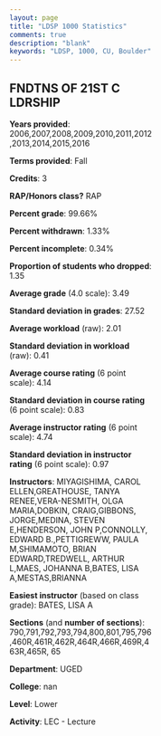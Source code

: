 ```yaml
---
layout: page
title: "LDSP 1000 Statistics"
comments: true
description: "blank"
keywords: "LDSP, 1000, CU, Boulder"
--- 
```

<head>
<script src="https://ajax.googleapis.com/ajax/libs/jquery/2.1.3/jquery.min.js"></script>
<script src="https://dl.dropboxusercontent.com/s/pc42nxpaw1ea4o9/highcharts.js?dl=0"></script>
<!-- <script src="../assets/js/highcharts.js"></script> -->
<style type="text/css">@font-face {
	font-family: "Bebas Neue";
	src: url(https://www.filehosting.org/file/details/544349/BebasNeue%20Regular.otf) format("opentype");
	}
	h1.Bebas { 
		font-family: "Bebas Neue", Verdana, Tahoma;
	}
</style>
</head>
<body>
	<div id="container" style="float: right; width: 45%; height: 88%; margin-left: 2.5%; margin-right: 2.5%;"></div>
	<script language="JavaScript">
		$(document).ready(function() {
		var chart = {type: 'column'};
		var title = {text: 'Grade Distribution'};
		var xAxis = {categories: ['A','B','C','D','F'],crosshair: true};
		var yAxis = {min: 0,title: {text: 'Percentage'}};
		var tooltip = {headerFormat: '<center><b><span style="font-size:20px">{point.key}</span></b></center>',
		               pointFormat: '<td style="padding:0"><b>{point.y:.1f}%</b></td>',
		               footerFormat: '</table>',shared: true,useHTML: true};
		var plotOptions = {column: {pointPadding: 0.0,borderWidth: 0}};  
		var credits = {enabled: false};var series= [{name: 'Percent',data: [63.72,27.71,6.1,1.44,1.03,]}];
		var json = {};
		json.chart = chart;
		json.title = title;
		json.tooltip = tooltip;
		json.xAxis = xAxis;
		json.yAxis = yAxis;  
		json.series = series;
		json.plotOptions = plotOptions;  
		json.credits = credits;
		$('#container').highcharts(json);
	});
	</script>
</body>
			   
## FNDTNS OF 21ST C LDRSHIP

**Years provided**: 2006,2007,2008,2009,2010,2011,2012,2013,2014,2015,2016

**Terms provided**: Fall

**Credits**: 3

**RAP/Honors class?** RAP

**Percent grade**: 99.66%

**Percent withdrawn**: 1.33%

**Percent incomplete**: 0.34%

**Proportion of students who dropped**: 1.35

**Average grade** (4.0 scale): 3.49

**Standard deviation in grades**: 27.52

**Average workload** (raw): 2.01

**Standard deviation in workload** (raw): 0.41

**Average course rating** (6 point scale): 4.14

**Standard deviation in course rating** (6 point scale): 0.83

**Average instructor rating** (6 point scale): 4.74

**Standard deviation in instructor rating** (6 point scale): 0.97

**Instructors**: MIYAGISHIMA, CAROL ELLEN,GREATHOUSE, TANYA RENEE,VERA-NESMITH, OLGA MARIA,DOBKIN, CRAIG,GIBBONS, JORGE,MEDINA, STEVEN E,HENDERSON, JOHN P,CONNOLLY, EDWARD B.,PETTIGREWW, PAULA M,SHIMAMOTO, BRIAN EDWARD,TREDWELL, ARTHUR L,MAES, JOHANNA B,BATES, LISA A,MESTAS,BRIANNA

**Easiest instructor** (based on class grade): BATES, LISA A

**Sections** (and **number of sections**): 790,791,792,793,794,800,801,795,796,460R,461R,462R,464R,466R,469R,463R,465R, 65

**Department**: UGED

**College**: nan

**Level**: Lower

**Activity**: LEC - Lecture